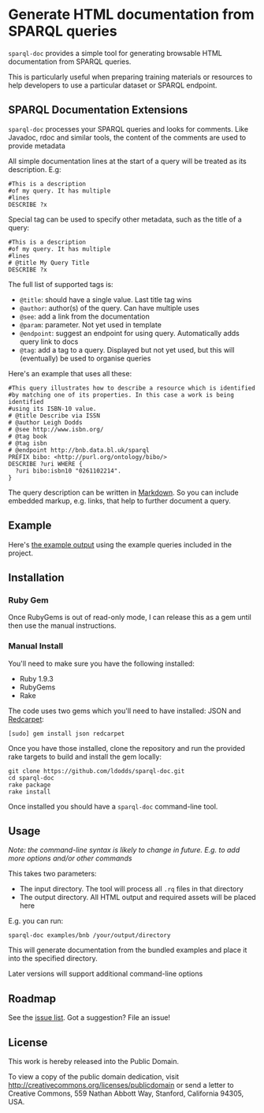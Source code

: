 # Generate HTML documentation from SPARQL queries

`sparql-doc` provides a simple tool for generating browsable HTML documentation 
from SPARQL queries.

This is particularly useful when preparing training materials or resources to 
help developers to use a particular dataset or SPARQL endpoint.

## SPARQL Documentation Extensions

`sparql-doc` processes your SPARQL queries and looks for comments. Like Javadoc, rdoc and 
similar tools, the content of the comments are used to provide metadata

All simple documentation lines at the start of a query will be treated as its description. E.g:

	#This is a description
	#of my query. It has multiple
	#lines
	DESCRIBE ?x 

Special tag can be used to specify other metadata, such as the title of a query:

	#This is a description
	#of my query. It has multiple
	#lines
	# @title My Query Title
	DESCRIBE ?x 

The full list of supported tags is:

* `@title`: should have a single value. Last title tag wins
* `@author`: author(s) of the query. Can have multiple uses
* `@see`: add a link from the documentation
* `@param`: parameter. Not yet used in template
* `@endpoint`: suggest an endpoint for using query. Automatically adds query link to docs
* `@tag`: add a tag to a query. Displayed but not yet used, but this will (eventually) be used to organise queries

Here's an example that uses all these:

	#This query illustrates how to describe a resource which is identified
	#by matching one of its properties. In this case a work is being identified
	#using its ISBN-10 value.
	# @title Describe via ISSN
	# @author Leigh Dodds
	# @see http://www.isbn.org/
	# @tag book
	# @tag isbn
	# @endpoint http://bnb.data.bl.uk/sparql 
	PREFIX bibo: <http://purl.org/ontology/bibo/> 
	DESCRIBE ?uri WHERE {
	  ?uri bibo:isbn10 "0261102214".
	}

The query description can be written in [Markdown](http://daringfireball.net/projects/markdown/). So 
you can include embedded markup, e.g. links, that help to further document a query.
 
## Example

Here's [the example output](http://ldodds.github.com/sparql-doc/) using the example queries included in the project.

## Installation

### Ruby Gem

Once RubyGems is out of read-only mode, I can release this as a gem until then use the manual instructions. 

### Manual Install

You'll need to make sure you have the following installed:

* Ruby 1.9.3
* RubyGems
* Rake

The code uses two gems which you'll need to have installed: JSON and [Redcarpet](https://github.com/vmg/redcarpet):

	[sudo] gem install json redcarpet

Once you have those installed, clone the repository and run the provided rake targets to build and install the gem 
locally:

	git clone https://github.com/ldodds/sparql-doc.git
	cd sparql-doc
	rake package
	rake install
	
Once installed you should have a `sparql-doc` command-line tool.

## Usage

_Note: the command-line syntax is likely to change in future. E.g. to add more options and/or other commands_

This takes two parameters:

* The input directory. The tool will process all `.rq` files in that directory
* The output directory. All HTML output and required assets will be placed here
	
E.g. you can run:

	sparql-doc examples/bnb /your/output/directory
	
This will generate documentation from the bundled examples and place it into the specified 
directory.

Later versions will support additional command-line options

## Roadmap

See the [issue list](https://github.com/ldodds/sparql-doc/issues). Got a suggestion? File an issue!

## License

This work is hereby released into the Public Domain.

To view a copy of the public domain dedication, visit http://creativecommons.org/licenses/publicdomain or send a letter to Creative Commons, 559 Nathan Abbott Way, Stanford, California 94305, USA.